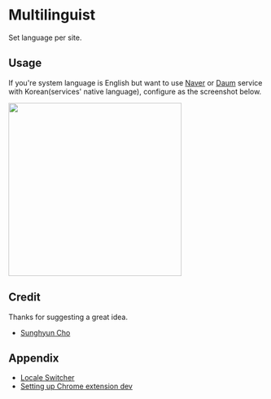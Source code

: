 # Multilinguist

Set language per site.

## Usage

If you're system language is English but want to use [Naver](https://www.naver.com) or [Daum](https://www.daum.net) service with Korean(services' native language), configure as the screenshot below.

<img src="https://user-images.githubusercontent.com/19797697/127734638-b6ea7dee-8f54-41be-89a9-2f70ee15c6ec.png" width="340" />

## Credit

Thanks for suggesting a great idea.

- [Sunghyun Cho](https://github.com/anaclumos)

## Appendix

- [Locale Switcher](https://github.com/athyuttamre/locale-switcher)
- [Setting up Chrome extension dev](https://krzysztofzuraw.com/blog/2020/setting-up-chrome-extension-dev/)
